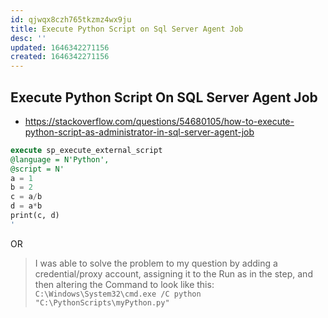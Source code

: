 ```yaml
---
id: qjwqx8czh765tkzmz4wx9ju
title: Execute Python Script on Sql Server Agent Job
desc: ''
updated: 1646342271156
created: 1646342271156
---
```


## Execute Python Script On SQL Server Agent Job

- <https://stackoverflow.com/questions/54680105/how-to-execute-python-script-as-administrator-in-sql-server-agent-job>

```sql
execute sp_execute_external_script 
@language = N'Python', 
@script = N'
a = 1
b = 2
c = a/b
d = a*b
print(c, d)
'
```

OR

> I was able to solve the problem to my question by adding a credential/proxy account, assigning it to the Run as in the step, and then altering the Command to look like this:
> <br>
> `C:\Windows\System32\cmd.exe /C python "C:\PythonScripts\myPython.py"`
